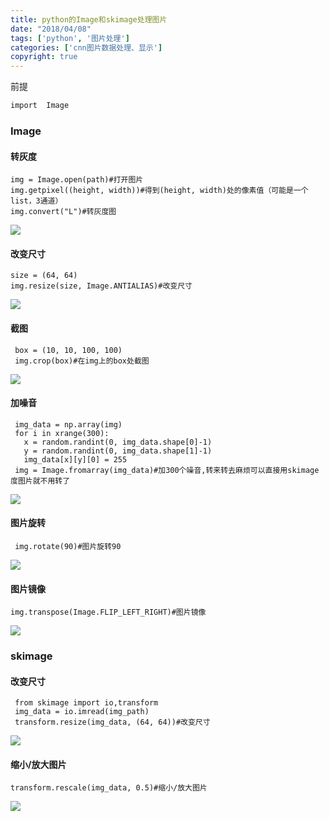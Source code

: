 ```yaml
---
title: python的Image和skimage处理图片
date: "2018/04/08"
tags: ['python', '图片处理']
categories: ['cnn图片数据处理、显示']
copyright: true
---
```

前提
```python
import  Image
```
###  Image
#### 转灰度
    
    img = Image.open(path)#打开图片 
    img.getpixel((height, width))#得到(height, width)处的像素值（可能是一个list，3通道）
    img.convert("L")#转灰度图

![](/images/2.png)
#### 改变尺寸
    
    size = (64, 64)
    img.resize(size, Image.ANTIALIAS)#改变尺寸

![](/images/3.png)  
#### 截图
    
     box = (10, 10, 100, 100)
     img.crop(box)#在img上的box处截图

![](/images/4.png)  
#### 加噪音
    
     img_data = np.array(img)
     for i in xrange(300):
       x = random.randint(0, img_data.shape[0]-1)
       y = random.randint(0, img_data.shape[1]-1)
       img_data[x][y][0] = 255
     img = Image.fromarray(img_data)#加300个噪音,转来转去麻烦可以直接用skimage度图片就不用转了

  
![](/images/5.png)  
#### 图片旋转
    
     img.rotate(90)#图片旋转90

![](/images/6.png)  
#### 图片镜像
    
    img.transpose(Image.FLIP_LEFT_RIGHT)#图片镜像

![](/images/7.png)

### skimage
#### 改变尺寸  
    
     from skimage import io,transform
     img_data = io.imread(img_path)
     transform.resize(img_data, (64, 64))#改变尺寸

![](/images/8.png)  
#### 缩小/放大图片  
    
    transform.rescale(img_data, 0.5)#缩小/放大图片

![](/images/9.png)  
  

  

